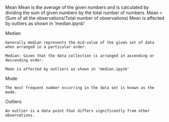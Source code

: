 Mean
    Mean is the average of the given numbers and is calculated by dividing the sum of given numbers by the total number of numbers. 
    Mean = (Sum of all the observations/Total number of observations)
    Mean is affected by outliers as shown in 'median.ipynb' 

Median 

    Generally median represents the mid-value of the given set of data when arranged in a particular order.
    
    Median: Given that the data collection is arranged in ascending or descending order.
    
    Mean is affected by outliers as shown in 'median.ipynb' 


Mode

    The most frequent number occurring in the data set is known as the mode.


Outliers 

    An outlier is a data point that differs significantly from other observations.

      
